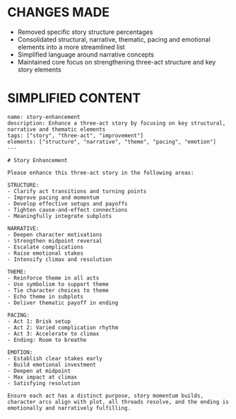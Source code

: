 # CHANGES MADE
- Removed specific story structure percentages
- Consolidated structural, narrative, thematic, pacing and emotional elements into a more streamlined list
- Simplified language around narrative concepts
- Maintained core focus on strengthening three-act structure and key story elements

# SIMPLIFIED CONTENT
```
name: story-enhancement 
description: Enhance a three-act story by focusing on key structural, narrative and thematic elements
tags: ["story", "three-act", "improvement"]
elements: ["structure", "narrative", "theme", "pacing", "emotion"]
---

# Story Enhancement

Please enhance this three-act story in the following areas:

STRUCTURE:
- Clarify act transitions and turning points
- Improve pacing and momentum 
- Develop effective setups and payoffs
- Tighten cause-and-effect connections
- Meaningfully integrate subplots

NARRATIVE:
- Deepen character motivations 
- Strengthen midpoint reversal
- Escalate complications
- Raise emotional stakes
- Intensify climax and resolution

THEME:
- Reinforce theme in all acts
- Use symbolism to support theme
- Tie character choices to theme
- Echo theme in subplots
- Deliver thematic payoff in ending

PACING:
- Act 1: Brisk setup
- Act 2: Varied complication rhythm
- Act 3: Accelerate to climax
- Ending: Room to breathe

EMOTION:
- Establish clear stakes early
- Build emotional investment
- Deepen at midpoint 
- Max impact at climax
- Satisfying resolution

Ensure each act has a distinct purpose, story momentum builds, character arcs align with plot, all threads resolve, and the ending is emotionally and narratively fulfilling.
```